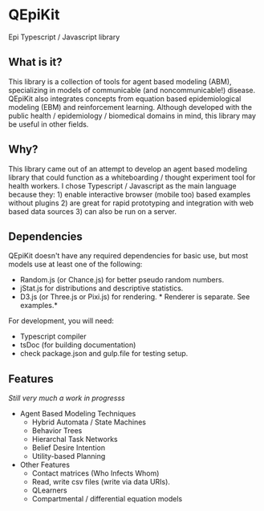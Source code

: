 # QEpiKit
Epi Typescript / Javascript library

## What is it?
This library is a collection of tools for agent based modeling (ABM), specializing in models of communicable (and noncommunicable!) disease. QEpiKit also integrates concepts from equation based epidemiological modeling (EBM) and reinforcement learning. Although developed with the public health / epidemiology / biomedical domains in mind, this library may be useful in other fields.

## Why?
This library came out of an attempt to develop an agent based modeling library that could function as a whiteboarding / thought experiment tool for health workers. I chose Typescript / Javascript as the main language because they: 1) enable interactive browser (mobile too) based examples without plugins 2) are great for rapid prototyping and integration with web based data sources 3) can also be run on a server.

## Dependencies
QEpiKit doesn't have any required dependencies for basic use, but most models use at least one of the following:
- Random.js (or Chance.js) for better pseudo random numbers.
- jStat.js for distributions and descriptive statistics.
- D3.js (or Three.js or Pixi.js) for rendering. * Renderer is separate. See examples.*

For development, you will need:
- Typescript compiler
- tsDoc (for building documentation)
- check package.json and gulp.file for testing setup.



## Features
*Still very much a work in progresss*
- Agent Based Modeling Techniques
  - Hybrid Automata / State Machines
  - Behavior Trees
  - Hierarchal Task Networks
  - Belief Desire Intention
  - Utility-based Planning
- Other Features
  - Contact matrices (Who Infects Whom)
  - Read, write csv files (write via data URIs).
  - QLearners
  - Compartmental / differential equation models
